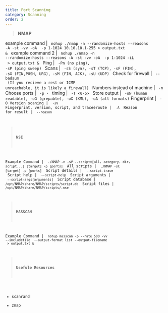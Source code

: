 ```yaml
---
title: Port Scanning
category: Scanning
order: 2
---
```


> **NMAP**

example command | <code> nohup ./nmap -n --randomize-hosts --reasons -A -st -vv -oA <output file> -p 1-1024 10.10.10.1-255 > output.txt & </code>
example command 2 | <code> nohup ./nmap -n --randomize-hosts --reasons -A -st -vv -oA <output file> -p 1-1024 -iL <hostlist>  > output.txt & </code>
Ping | <code> -Pn (no ping), -sP (ping sweep) </code>
Scans | <code> -sS (syn), -sT (TCP), -sF (FIN), -sX (FIN,PUSH, URG), -sM (FIN, ACK), -sU (UDP) </code>
Check for firewall | <code> --badsum <br> (If you recieve a rest or ICMP unreachable, it is likely a firewall) </code>
Numbers instead of machine | <code> -n </code>
Choose ports | <code> -p <start>-<end> </code>
timing | <code> -T <0-5> </code>
Store output | <code> -oN (human readable), -oG (grepable), -oX (XML), -oA (all formats)</code>
Fingerprint | <code>  -O
Version scaning | <code> -sV </code>
Fingerprint, version, script, and traceeroute | <code> -A </code>
Reason for result | <code> --reason </code>

> **NSE**

Example Command | <code> ./NMAP -n -sV --script=[all, category, dir, script...] [target] -p [ports] </code>
All scripts  | <code> ./NMAP -sC [target] -p [ports] </code>
Script details | <code> --script-trace </code>
Script help | <code> --script-help </code>
Script arguments | <code> --script-args[arguments] </code>
Script database | <code> /opt/NMAP/share/NMAP/scripts/script.db </code>
Script files | <code> /opt/NMAP/share/NMAP/scripts/<name>.nse </code>

> **MASSCAN**

Example Command | <code> nohup masscan -p<ports> --rate 500 -vv --includefile <host list> --output-format list --output-filename <outputfile> > output.txt & </code>


> **Usefule Resources**

* scanrand
* zmap

